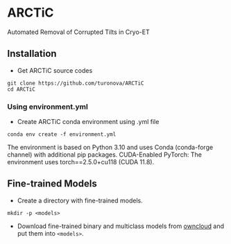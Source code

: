# ARCTiC
Automated Removal of Corrupted Tilts in Cryo-ET


## Installation

*   Get ARCTiC source codes

```
git clone https://github.com/turonova/ARCTiC
cd ARCTiC
```

### Using environment.yml

*   Create ARCTiC conda environment using .yml file

```
conda env create -f environment.yml
```

The environment is based on Python 3.10 and uses Conda (conda-forge channel) with additional pip packages.
CUDA-Enabled PyTorch: The environment uses torch==2.5.0+cu118 (CUDA 11.8).


## Fine-trained Models

*   Create a directory with fine-trained models.

```
mkdir -p <models>
```

*   Download fine-trained binary and multiclass models from 
    [owncloud](https://oc.biophys.mpg.de/owncloud/s/zmMZPr2TEB4Bwda)
    and put them into `<models>`.